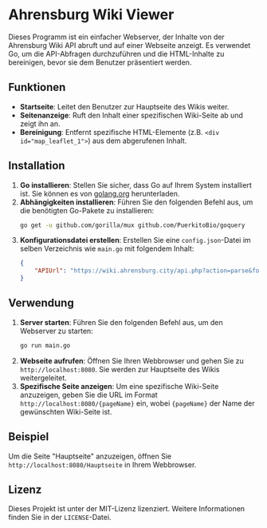 # Ahrensburg Wiki Viewer

Dieses Programm ist ein einfacher Webserver, der Inhalte von der Ahrensburg Wiki API abruft und auf einer Webseite anzeigt. Es verwendet Go, um die API-Abfragen durchzuführen und die HTML-Inhalte zu bereinigen, bevor sie dem Benutzer präsentiert werden.

## Funktionen

- **Startseite**: Leitet den Benutzer zur Hauptseite des Wikis weiter.
- **Seitenanzeige**: Ruft den Inhalt einer spezifischen Wiki-Seite ab und zeigt ihn an.
- **Bereinigung**: Entfernt spezifische HTML-Elemente (z.B. `<div id="map_leaflet_1">`) aus dem abgerufenen Inhalt.

## Installation

1. **Go installieren**: Stellen Sie sicher, dass Go auf Ihrem System installiert ist. Sie können es von [golang.org](https://golang.org/dl/) herunterladen.
2. **Abhängigkeiten installieren**: Führen Sie den folgenden Befehl aus, um die benötigten Go-Pakete zu installieren:
    ```sh
    go get -u github.com/gorilla/mux github.com/PuerkitoBio/goquery
    ```
3. **Konfigurationsdatei erstellen**: Erstellen Sie eine `config.json`-Datei im selben Verzeichnis wie `main.go` mit folgendem Inhalt:
    ```json
    {
        "APIUrl": "https://wiki.ahrensburg.city/api.php?action=parse&format=json&page="
    }
    ```

## Verwendung

1. **Server starten**: Führen Sie den folgenden Befehl aus, um den Webserver zu starten:
    ```sh
    go run main.go
    ```
2. **Webseite aufrufen**: Öffnen Sie Ihren Webbrowser und gehen Sie zu `http://localhost:8080`. Sie werden zur Hauptseite des Wikis weitergeleitet.
3. **Spezifische Seite anzeigen**: Um eine spezifische Wiki-Seite anzuzeigen, geben Sie die URL im Format `http://localhost:8080/{pageName}` ein, wobei `{pageName}` der Name der gewünschten Wiki-Seite ist.

## Beispiel

Um die Seite "Hauptseite" anzuzeigen, öffnen Sie `http://localhost:8080/Hauptseite` in Ihrem Webbrowser.

## Lizenz

Dieses Projekt ist unter der MIT-Lizenz lizenziert. Weitere Informationen finden Sie in der `LICENSE`-Datei.